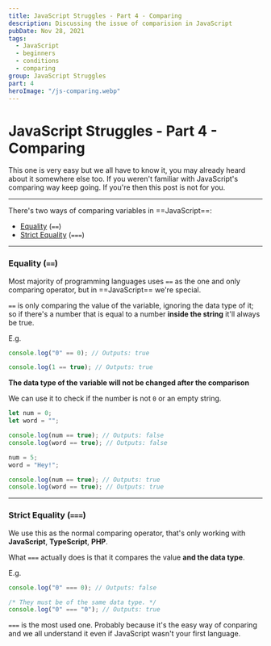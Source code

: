 ```yaml
---
title: JavaScript Struggles - Part 4 - Comparing
description: Discussing the issue of comparision in JavaScript
pubDate: Nov 28, 2021
tags:
  - JavaScript
  - beginners
  - conditions
  - comparing
group: JavaScript Struggles
part: 4
heroImage: "/js-comparing.webp"
---
```


# JavaScript Struggles - Part 4 - Comparing

This one is very easy but we all have to know it, you may already heard about it somewhere else too.
If you weren't familiar with JavaScript's comparing way keep going. If you're then this post is not for you.

---

There's two ways of comparing variables in ==JavaScript==:

- [Equality](#equality) (`==`)
- [Strict Equality](#strict) (`===`)

---

### Equality (`==`)

Most majority of programming languages uses `==` as the one and only comparing operator, but in ==JavaScript== we're special.

`==` is only comparing the value of the variable, ignoring the data type of it; so if there's a number that is equal to a number **inside the string** it'll always be true.

E.g.

```js
console.log("0" == 0); // Outputs: true

console.log(1 == true); // Outputs: true
```

**The data type of the variable will not be changed after the comparison**

We can use it to check if the number is not `0` or an empty string.

```js
let num = 0;
let word = "";

console.log(num == true); // Outputs: false
console.log(word == true); // Outputs: false

num = 5;
word = "Hey!";

console.log(num == true); // Outputs: true
console.log(word == true); // Outputs: true
```

---

### Strict Equality (`===`)

We use this as the normal comparing operator, that's only working with **JavaScript**, **TypeScript**, **PHP**.

What `===` actually does is that it compares the value **and the data type**.

E.g.

```js
console.log("0" === 0); // Outputs: false

/* They must be of the same data type. */
console.log("0" === "0"); // Outputs: true
```

`===` is the most used one. Probably because it's the easy way of conparing and we all understand it even if JavaScript wasn't your first language.
